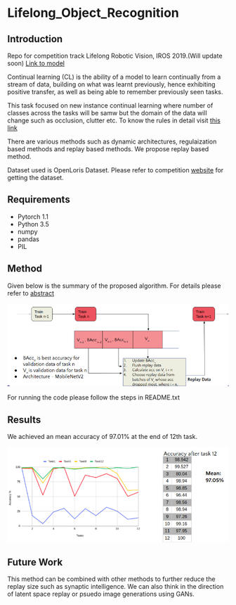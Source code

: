# Lifelong_Object_Recognition
## Introduction
Repo for competition track Lifelong Robotic Vision, IROS 2019.(Will update soon)
[Link to model](https://drive.google.com/open?id=14qocNtQcRAR0ayfOLp6qM3L8mXl9a1Gc)

Continual learning (CL) is the ability of a model to learn continually from a stream of data, building on what was learnt previously, hence exhibiting positive transfer, as well as being able to remember previously seen tasks. 

This task focused on new instance continual learning where number of classes across the tasks will be samw but the domain of the data will change such as occlusion, clutter etc. To know the rules in detail visit [this link](https://lifelong-robotic-vision.github.io/competition/Object-Recognition.html)

There are various methods such as dynamic architectures, regulaization based methods and replay based methods. We propose replay based method.

Dataset used is OpenLoris Dataset. Please refer to competition [website](https://lifelong-robotic-vision.github.io/competition/Object-Recognition.html) for getting the dataset.

## Requirements
* Pytorch 1.1
* Python 3.5
* numpy
* pandas
* PIL


## Method

Given below is the summary of the proposed algorithm. For details please refer to [abstract](https://drive.google.com/file/d/18uw3fSKgSXh_Uw8jm7reRtTuoeHP--pa/view)

![Algorithm](https://github.com/vidit98/Lifelong_Object_Recognition/blob/master/imgs/algo.png)

For running the code please follow the steps in README.txt

## Results

We achieved an mean accuracy of 97.01% at the end of 12th task.

![results](https://github.com/vidit98/Lifelong_Object_Recognition/blob/master/imgs/result.png)

## Future Work

This method can be combined with other methods to further reduce the replay size such as synaptic intelligence. We can also think in the direction of latent space replay or psuedo image generations using GANs.
